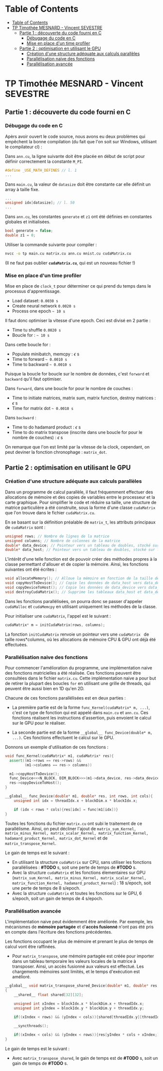 # Table of Contents
- [Table of Contents](#table-of-contents)
- [TP Timothée MESNARD - Vincent SEVESTRE](#tp-timothée-mesnard---vincent-sevestre)
  - [Partie 1 : découverte du code fourni en C](#partie-1--découverte-du-code-fourni-en-c)
    - [Débugage du code en C](#débugage-du-code-en-c)
    - [Mise en place d'un time profiler](#mise-en-place-dun-time-profiler)
  - [Partie 2 : optimisation en utilisant le GPU](#partie-2--optimisation-en-utilisant-le-gpu)
    - [Création d'une structure adéquate aux calculs parallèles](#création-dune-structure-adéquate-aux-calculs-parallèles)
    - [Parallélisation naive des fonctions](#parallélisation-naive-des-fonctions)
    - [Parallélisation avancée](#parallélisation-avancée)

# TP Timothée MESNARD - Vincent SEVESTRE

## Partie 1 : découverte du code fourni en C

### Débugage du code en C

Apèrs avoir ouvert le code source, nous avons eu deux problèmes qui empêchent la bonne compilation (du fait que l'on soit sur Windows, utilisant le compilateur cl) :

Dans `ann.cu`, la ligne suivante doit être placée en début de script pour définir correctement la constante `M_PI`.
```C
#define _USE_MATH_DEFINES // l. 1
...
```

Dans `main.cu`, la valeur de `datasize` doit être constante car elle définit un array à taille fixe.
```C
...
unsigned idx[datasize]; // l. 50
...
```

Dans `ann.cu`, les constantes `generate` et `z1` ont été définies en constantes globales et initialisées.

```C
bool generate = false;
double z1 = 0;
```

Utiliser la commande suivante pour compiler : 
```bash
nvcc -o tp main.cu matrix.cu ann.cu mnist.cu cudaMatrix.cu
```
(Il ne faut pas oublier **`cudaMatrix.cu`**, qui est un nouveau fichier !)

### Mise en place d'un time profiler

Mise en place de `clock_t` pour déterminer ce qui prend du temps dans le processus d'apprentissage.

- Load dataset: `0.0030 s`
- Create neural network `0.0020 s`
- Process one epoch `~ 10 s`

Il faut donc optimiser la vitesse d'une epoch. Ceci est divisé en 2 partie :
- Time tu shuffle `0.0020 s`
- Boucle for : `~ 10 s`

Dans cette boucle for :
- Populate minibatch, memcpy : $\epsilon$ s
- Time to forward `~ 0.0010 s`
- Time to backward `~ 0.0010 s`

Puisque la boucle for boucle sur le nombre de données, c'est `forward` et `backward` qu'il faut optimiser.

Dans `forward`, dans une boucle for pour le nombre de couches :
- Time to initiate matrices, matrix sum, matrix function, destroy matrices :  $\epsilon$ s
- Time for matrix dot `~ 0.0010 s`

Dans `backward` :
- Time to do hadamard product :  $\epsilon$ s
- Time to do matrix transpose (inscrite dans une boucle for pour le nombre de couches) : $\epsilon$ s

On remarque que l'on est limité par la vitesse de la clock, cependant, on peut deviner la fonction chronophage : `matrix_dot`.

## Partie 2 : optimisation en utilisant le GPU

### Création d'une structure adéquate aux calculs parallèles

Dans un programme de calcul parallèle, il faut fréquemment effectuer des allocations de mémoire et des copies de variables entre le processeur et la carte graphique.
Pour simplifier le code et réduire sa taille, une structure de matrice particulière a été construite, sous la forme d'une classe `cudaMatrix` que l'on trouve dans le fichier `cudaMatrix.cu`.

En se basant sur la définition préalable de `matrix_t`, les attributs principaux de `cudaMatrix` sont :

```C++
unsigned rows; // Nombre de lignes de la matrice
unsigned columns; // Nombre de colonnes de la matrice
double* data_device; // Pointeur vers un tableau de doubles, stocké sur le CPU
double* data_host; // Pointeur vers un tableau de doubles, stocké sur le GPU
```

L'intérêt d'une telle fonction est de pouvoir créer des méthodes propres à la classe permettant d'allouer et de copier la mémoire.
Ainsi, les fonctions suivantes ont été écrites :

```C++
void allocateMemory(); // Alloue la mémoire en fonction de la taille de la matrice, i.e. rows*columns*sizeof(double)
void copyHostToDevice(); // Copie les données de data_host vers data_device
void copyDeviceToHost(); // Copie les données de data_device vers data_host
void destroyCudaMatrix(); // Supprime les tableaux data_host et data_device
```

Dans les fonctions parallélisées, on pourra donc se passer d'appeler `cudaMalloc` et `cudaMemcpy` en utilisant uniquement les méthodes de la classe.

Pour initialiser une `cudaMatrix`, l'appel est le suivant :

```C++
cudaMatrix* m = initCudaMatrix(rows, columns);
```

La fonction `initCudaMatrix` renvoie un pointeur vers une `cudaMatrix ` de taille rows*columns, où les allocations de mémoire CPU & GPU ont déjà été effectuées.
### Parallélisation naive des fonctions

Pour commencer l'amélioration du programme, une implémentation naive des fonctions matricielles a été réalisée. Ces fonctions peuvent être consultées dans le fichier `matrix.cu`.
Cette implémentation naive a pour but de retirer la plupart des boucles `for` en utilisant une grille de threads, qui peuvent être aussi bien en 1D qu'en 2D.

Chacune de ces fonctions parallélisées est en deux parties : 

- La première partie est de la forme `func_Kernel(cudaMatrix* m, ...)`, c'est ce type de fonction qui est appelé dans `main.cu` et `ann.cu`. Ces fonctions réalisent les instructions d'assertion, puis envoient le calcul sur le GPU pour le réaliser.

- La seconde partie est de la forme `__global__ func_Device(double* m, ...)`. Ces fonctions effectuent le calcul sur le GPU.

Donnons un exemple d'utilisation de ces fonctions :

```C++
void func_Kernel(cudaMatrix* m1, cudaMatrix* res){
  assert((m1->rows == res->rows) && 
         (m1->columns == res-> columns))

  m1->copyHostToDevice();
  func_Device<<<N_BLOCK, DIM_BLOCK>>>(m1->data_device, res->data_device, m1->rows, m1->columns);
  res->copyDeviceToHost();
}
```
```C++
__global__ func_Device(double* m1, double* res, int rows, int cols){
    unsigned int idx = threadIdx.x + blockDim.x * blockIdx.x;

    if (idx < rows * cols){res[idx] = func(m1[idx])}
}
```

Toutes les fonctions du fichier `matrix.cu` ont subi le traitement de ce parallélisme. Ainsi, on peut décliner l'ajout de `matrix_sum_Kernel, matrix_minus_Kernel, matrix_scalar_Kernel, matrix_function_Kernel, hadamard_product_Kernel, matrix_dot_Kernel` et de `matrix_transpose_Kernel`.

Le gain de temps est le suivant : 

- En utilisant la structure `cudaMatrix` sur CPU, sans utiliser les fonctions parallélisées : **#TODO** s, soit une perte de temps de **#TODO** s.
- Avec la structure `cudaMatrix` et les fonctions élementaires sur GPU (`matrix_sum_Kernel, matrix_minus_Kernel, matrix_scalar_Kernel, matrix_function_Kernel, hadamard_product_Kernel`) : 18 s/epoch, soit une perte de temps de 8 s/epoch.
- Avec la structure `cudaMatrix` et toutes les fonctions sur le GPU, 6 s/epoch, soit un gain de temps de 4 s/epoch.

### Parallélisation avancée

L'implémentation naive peut évidemment être améliorée. Par exemple, les mécanismes de **mémoire partagée** et d'**accès fusionné** n'ont pas été pris en compte dans l'écriture des fonctions précédentes.

Les fonctions occupant le plus de mémoire et prenant le plus de temps de calcul vont être raffinées.

- Pour `matrix_transpose`, une mémoire partagée est créée pour importer dans un tableau temporaire les valeurs locales de la matrice à transposer. Ainsi, un accès fusionné aux valeurs est effectué. Les chargements mémoires sont limités, et le temps d'exécution est amélioré.

```C++
__global__ void matrix_transpose_shared_Device(double* m1, double* res, int rows, int cols)
{
	__shared__ float shared[32][32];
	
	unsigned int xIndex = blockIdx.x * blockDim.x + threadIdx.x;
	unsigned int yIndex = blockIdx.y * blockDim.y + threadIdx.y;

	if((xIndex < rows) && (yIndex < cols)){shared[threadIdx.y][threadIdx.x] = m1[yIndex * rows + xIndex];} // Copie dans la mémoire partagée

	__syncthreads();

	if((xIndex < cols) && (yIndex < rows)){res[yIndex * cols + xIndex;] = shared[threadIdx.x][threadIdx.y];} // Copie dans le résultat
}
```

Le gain de temps est le suivant : 
- Avec `matrix_transpose_shared`, le gain de temps est de **#TODO** s, soit un gain de temps de **#TODO** s.